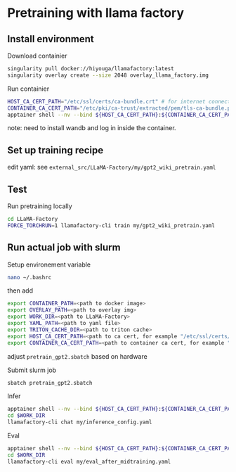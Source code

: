 # Pretraining with llama factory

## Install environment

Download containier
```bash
singularity pull docker://hiyouga/llamafactory:latest
singularity overlay create --size 2048 overlay_llama_factory.img
```

Run containier
```bash
HOST_CA_CERT_PATH="/etc/ssl/certs/ca-bundle.crt" # for internet connection
CONTAINER_CA_CERT_PATH="/etc/pki/ca-trust/extracted/pem/tls-ca-bundle.pem" # for internet connection
apptainer shell --nv --bind ${HOST_CA_CERT_PATH}:${CONTAINER_CA_CERT_PATH} --overlay overlay_llama_factory.img llamafactory_latest.sif
```

note: need to install wandb and log in inside the container.

## Set up training recipe
edit yaml: see `external_src/LLaMA-Factory/my/gpt2_wiki_pretrain.yaml`


## Test
Run pretraining locally
```bash
cd LLaMA-Factory
FORCE_TORCHRUN=1 llamafactory-cli train my/gpt2_wiki_pretrain.yaml
```

## Run actual job with slurm

Setup environement variable
```bash
nano ~/.bashrc
```

then add 
```bash
export CONTAINER_PATH=<path to docker image>
export OVERLAY_PATH=<path to overlay img>
export WORK_DIR=<path to LLaMA-Factory>
export YAML_PATH=<path to yaml file>
export TRITON_CACHE_DIR=<path to triton cache>
export HOST_CA_CERT_PATH=<path to ca cert, for example "/etc/ssl/certs/ca-bundle.crt">
export CONTAINER_CA_CERT_PATH=<path to container ca cert, for example "/etc/pki/ca-trust/extracted/pem/tls-ca-bundle.pem">
```

adjust `pretrain_gpt2.sbatch` based on hardware

Submit slurm job
```bash
sbatch pretrain_gpt2.sbatch
```

Infer
```bash
apptainer shell --nv --bind ${HOST_CA_CERT_PATH}:${CONTAINER_CA_CERT_PATH} --overlay ${OVERLAY_PATH} ${CONTAINER_PATH}
cd $WORK_DIR
llamafactory-cli chat my/inference_config.yaml 
```

Eval
```bash
apptainer shell --nv --bind ${HOST_CA_CERT_PATH}:${CONTAINER_CA_CERT_PATH} --overlay ${OVERLAY_PATH} ${CONTAINER_PATH}
cd $WORK_DIR
llamafactory-cli eval my/eval_after_midtraining.yaml 
```